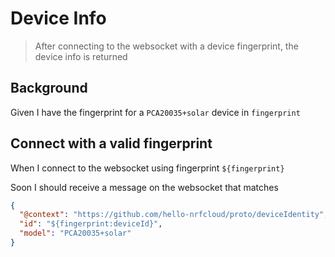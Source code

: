 # Device Info

> After connecting to the websocket with a device fingerprint, the device info
> is returned

## Background

Given I have the fingerprint for a `PCA20035+solar` device in `fingerprint`

## Connect with a valid fingerprint

When I connect to the websocket using fingerprint `${fingerprint}`

<!-- @retry:tries=5,initialDelay=5000,delayFactor=1 -->

Soon I should receive a message on the websocket that matches

```json
{
  "@context": "https://github.com/hello-nrfcloud/proto/deviceIdentity",
  "id": "${fingerprint:deviceId}",
  "model": "PCA20035+solar"
}
```
